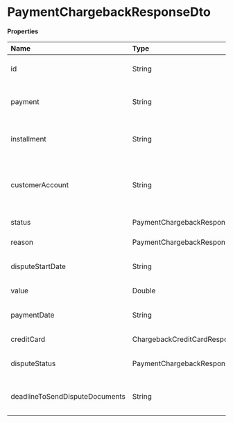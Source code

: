 # PaymentChargebackResponseDto

**Properties**

| Name                           | Type                                             | Required | Description                                                      |
| :----------------------------- | :----------------------------------------------- | :------- | :--------------------------------------------------------------- |
| id                             | String                                           | ❌       | Unique chargeback identifier.                                    |
| payment                        | String                                           | ❌       | Unique payment identifier in Asaas                               |
| installment                    | String                                           | ❌       | Unique installment identifier in Asaas                           |
| customerAccount                | String                                           | ❌       | Unique identifier of customer to which the chargeback is linked. |
| status                         | PaymentChargebackResponseChargebackStatus        | ❌       | Chargeback status                                                |
| reason                         | PaymentChargebackResponseChargebackReason        | ❌       | Chargeback reason                                                |
| disputeStartDate               | String                                           | ❌       | Chargeback opening date.                                         |
| value                          | Double                                           | ❌       | Chargeback value.                                                |
| paymentDate                    | String                                           | ❌       | Payment date on Asaas                                            |
| creditCard                     | ChargebackCreditCardResponseDto                  | ❌       | Credit card information                                          |
| disputeStatus                  | PaymentChargebackResponseChargebackDisputeStatus | ❌       | Chargeback dispute status.                                       |
| deadlineToSendDisputeDocuments | String                                           | ❌       | Deadline to send dispute documents.                              |

<!-- This file was generated by liblab | https://liblab.com/ -->
